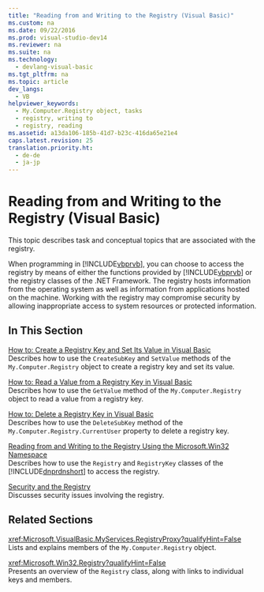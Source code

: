 ```yaml
---
title: "Reading from and Writing to the Registry (Visual Basic)"
ms.custom: na
ms.date: 09/22/2016
ms.prod: visual-studio-dev14
ms.reviewer: na
ms.suite: na
ms.technology: 
  - devlang-visual-basic
ms.tgt_pltfrm: na
ms.topic: article
dev_langs: 
  - VB
helpviewer_keywords: 
  - My.Computer.Registry object, tasks
  - registry, writing to
  - registry, reading
ms.assetid: a13da106-185b-41d7-b23c-416da65e21e4
caps.latest.revision: 25
translation.priority.ht: 
  - de-de
  - ja-jp
---
```

# Reading from and Writing to the Registry (Visual Basic)
This topic describes task and conceptual topics that are associated with the registry.  
  
 When programming in [!INCLUDE[vbprvb](../vs140/includes/vbprvb_md.md)], you can choose to access the registry by means of either the functions provided by [!INCLUDE[vbprvb](../vs140/includes/vbprvb_md.md)] or the registry classes of the .NET Framework. The registry hosts information from the operating system as well as information from applications hosted on the machine. Working with the registry may compromise security by allowing inappropriate access to system resources or protected information.  
  
## In This Section  
 [How to: Create a Registry Key and Set Its Value in Visual Basic](../vs140/how-to--create-a-registry-key-and-set-its-value-in-visual-basic.md)  
 Describes how to use the `CreateSubKey` and `SetValue` methods of the `My.Computer.Registry` object to create a registry key and set its value.  
  
 [How to: Read a Value from a Registry Key in Visual Basic](../vs140/how-to--read-a-value-from-a-registry-key-in-visual-basic.md)  
 Describes how to use the `GetValue` method of the `My.Computer.Registry` object to read a value from a registry key.  
  
 [How to: Delete a Registry Key in Visual Basic](../vs140/how-to--delete-a-registry-key-in-visual-basic.md)  
 Describes how to use the `DeleteSubKey` method of the `My.Computer.Registry.CurrentUser` property to delete a registry key.  
  
 [Reading from and Writing to the Registry Using the Microsoft.Win32 Namespace](../vs140/reading-from-and-writing-to-the-registry-using-the-microsoft.win32-namespace--visual-basic-.md)  
 Describes how to use the `Registry` and `RegistryKey` classes of the [!INCLUDE[dnprdnshort](../vs140/includes/dnprdnshort_md.md)] to access the registry.  
  
 [Security and the Registry](../vs140/security-and-the-registry--visual-basic-.md)  
 Discusses security issues involving the registry.  
  
## Related Sections  
 <xref:Microsoft.VisualBasic.MyServices.RegistryProxy?qualifyHint=False>  
 Lists and explains members of the `My.Computer.Registry` object.  
  
 <xref:Microsoft.Win32.Registry?qualifyHint=False>  
 Presents an overview of the `Registry` class, along with links to individual keys and members.